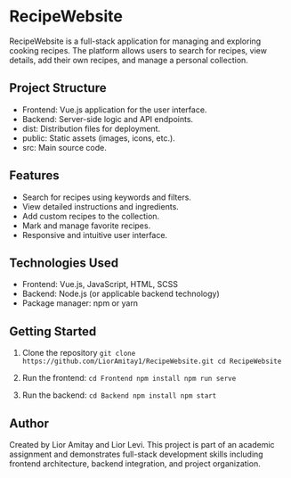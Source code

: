 # RecipeWebsite

RecipeWebsite is a full-stack application for managing and exploring cooking recipes. The platform allows users to search for recipes, view details, add their own recipes, and manage a personal collection.

## Project Structure

- Frontend: Vue.js application for the user interface.
- Backend: Server-side logic and API endpoints.
- dist: Distribution files for deployment.
- public: Static assets (images, icons, etc.).
- src: Main source code.

## Features

- Search for recipes using keywords and filters.
- View detailed instructions and ingredients.
- Add custom recipes to the collection.
- Mark and manage favorite recipes.
- Responsive and intuitive user interface.

## Technologies Used

- Frontend: Vue.js, JavaScript, HTML, SCSS
- Backend: Node.js (or applicable backend technology)
- Package manager: npm or yarn

## Getting Started

1. Clone the repository
   ```git clone https://github.com/LiorAmitay1/RecipeWebsite.git cd RecipeWebsite```

2. Run the frontend:
  ```cd Frontend npm install npm run serve```

3. Run the backend:
  ```cd Backend npm install npm start```

## Author

Created by Lior Amitay and Lior Levi. This project is part of an academic assignment and demonstrates full-stack development skills including frontend architecture, backend integration, and project organization.

